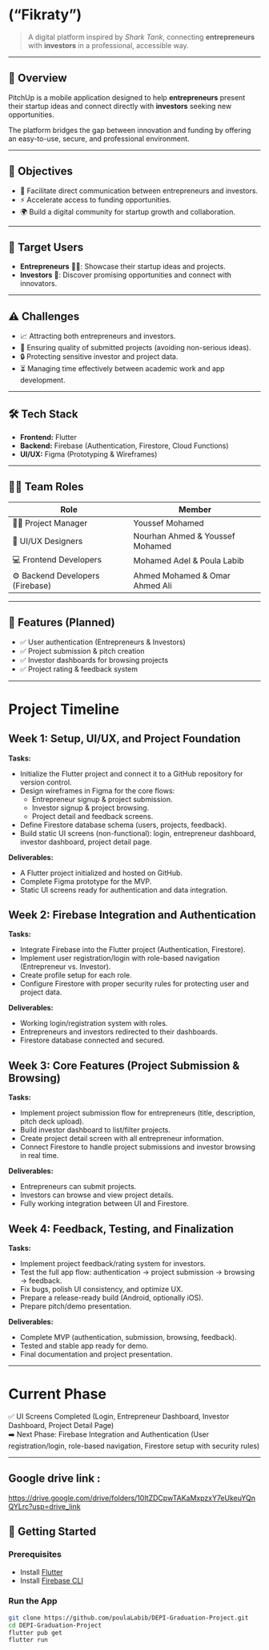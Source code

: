 # (“Fikraty”)

> A digital platform inspired by *Shark Tank*, connecting **entrepreneurs** with **investors** in a professional, accessible way.

---

## 📌 Overview
PitchUp is a mobile application designed to help **entrepreneurs** present their startup ideas and connect directly with **investors** seeking new opportunities.  

The platform bridges the gap between innovation and funding by offering an easy-to-use, secure, and professional environment.

---

## 🎯 Objectives
- 🤝 Facilitate direct communication between entrepreneurs and investors.  
- ⚡ Accelerate access to funding opportunities.  
- 🌍 Build a digital community for startup growth and collaboration.  

---

## 👥 Target Users
- **Entrepreneurs** 🧑‍💻: Showcase their startup ideas and projects.  
- **Investors** 💼: Discover promising opportunities and connect with innovators.  

---

## ⚠️ Challenges
- 📈 Attracting both entrepreneurs and investors.  
- 🧐 Ensuring quality of submitted projects (avoiding non-serious ideas).  
- 🔒 Protecting sensitive investor and project data.  
- ⏳ Managing time effectively between academic work and app development.  

---

## 🛠️ Tech Stack
- **Frontend:** Flutter  
- **Backend:** Firebase (Authentication, Firestore, Cloud Functions)  
- **UI/UX:** Figma (Prototyping & Wireframes)  

---

## 👨‍💻 Team Roles
| Role | Member |
|------|---------|
| 🧑‍✈️ Project Manager | Youssef Mohamed |
| 🎨 UI/UX Designers | Nourhan Ahmed & Youssef Mohamed |
| 💻 Frontend Developers | Mohamed Adel & Poula Labib |
| ⚙️ Backend Developers (Firebase) | Ahmed Mohamed & Omar Ahmed Ali |

---

## 📲 Features (Planned)
- ✅ User authentication (Entrepreneurs & Investors)  
- ✅ Project submission & pitch creation  
- ✅ Investor dashboards for browsing projects  
- ✅ Project rating & feedback system  

---

# Project Timeline

## Week 1: Setup, UI/UX, and Project Foundation
**Tasks:**
- Initialize the Flutter project and connect it to a GitHub repository for version control.
- Design wireframes in Figma for the core flows:
  - Entrepreneur signup & project submission.
  - Investor signup & project browsing.
  - Project detail and feedback screens.
- Define Firestore database schema (users, projects, feedback).
- Build static UI screens (non-functional): login, entrepreneur dashboard, investor dashboard, project detail page.

**Deliverables:**
- A Flutter project initialized and hosted on GitHub.
- Complete Figma prototype for the MVP.
- Static UI screens ready for authentication and data integration.

## Week 2: Firebase Integration and Authentication
**Tasks:**
- Integrate Firebase into the Flutter project (Authentication, Firestore).
- Implement user registration/login with role-based navigation (Entrepreneur vs. Investor).
- Create profile setup for each role.
- Configure Firestore with proper security rules for protecting user and project data.

**Deliverables:**
- Working login/registration system with roles.
- Entrepreneurs and investors redirected to their dashboards.
- Firestore database connected and secured.

## Week 3: Core Features (Project Submission & Browsing)
**Tasks:**
- Implement project submission flow for entrepreneurs (title, description, pitch deck upload).
- Build investor dashboard to list/filter projects.
- Create project detail screen with all entrepreneur information.
- Connect Firestore to handle project submissions and investor browsing in real time.

**Deliverables:**
- Entrepreneurs can submit projects.
- Investors can browse and view project details.
- Fully working integration between UI and Firestore.

## Week 4: Feedback, Testing, and Finalization
**Tasks:**
- Implement project feedback/rating system for investors.
- Test the full app flow: authentication → project submission → browsing → feedback.
- Fix bugs, polish UI consistency, and optimize UX.
- Prepare a release-ready build (Android, optionally iOS).
- Prepare pitch/demo presentation.

**Deliverables:**
- Complete MVP (authentication, submission, browsing, feedback).
- Tested and stable app ready for demo.
- Final documentation and project presentation.


---
# Current Phase

✅ UI Screens Completed (Login, Entrepreneur Dashboard, Investor Dashboard, Project Detail Page)  
➡️ Next Phase: Firebase Integration and Authentication (User registration/login, role-based navigation, Firestore setup with security rules)

---
## Google drive link :
https://drive.google.com/drive/folders/10ItZDCpwTAKaMxpzxY7eUkeuYQnQYLrc?usp=drive_link
## 🚀 Getting Started

### Prerequisites
- Install [Flutter](https://flutter.dev/docs/get-started/install)  
- Install [Firebase CLI](https://firebase.google.com/docs/cli)  

### Run the App
```bash
git clone https://github.com/poulaLabib/DEPI-Graduation-Project.git
cd DEPI-Graduation-Project
flutter pub get
flutter run

